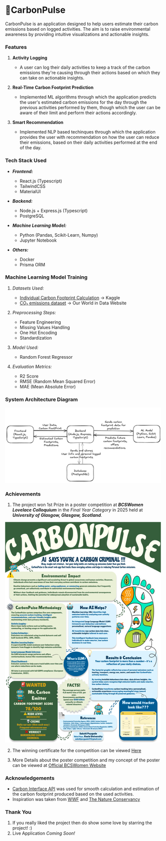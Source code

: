 # 🌱CarbonPulse

CarbonPulse is an application designed to help users estimate their carbon emissions based on logged activities. The aim is to raise environmental awareness by providing intuitive visualizations and actionable insights.

### Features

1. **Activity Logging**

   - A user can log their daily activities to keep a track of the carbon emissions they're causing through their actions based on which they can take on actionable insights.

2. **Real-Time Carbon Footprint Prediction**

   - Implemented ML algorithms through which the application predicts the user's estimated carbon emissions for the day through the previous activities performed by them, though which the user can be aware of their limit and perform their actions accordingly.

3. **Smart Recommendation**

   - Implemented NLP based techinques through which the application provides the user with recommendation on how the user can reduce their emissions, based on their daily activities performed at the end of the day.

### Tech Stack Used

- **_Frontend:_**

  - React.js (Typescript)
  - TailwindCSS
  - MaterialUI

- **_Backend:_**

  - Node.js + Express.js (Typescript)
  - PostgreSQL

- **_Machine Learning Model:_**

  - Python (Pandas, Scikit-Learn, Numpy)
  - Jupyter Notebook

- **_Others:_**

  - Docker
  - Prisma ORM

### Machine Learning Model Training

1. _Datasets Used:_

   - [Individual Carbon Footprint Calculation](https://www.kaggle.com/datasets/dumanmesut/individual-carbon-footprint-calculation) -> Kaggle
   - [CO₂ emissions dataset](https://ourworldindata.org/co2-dataset-sources) -> Our World in Data Website

2. _Preprocessing Steps:_

   - Feature Engineering
   - Missing Values Handling
   - One Hot Encoding
   - Standardization

3. _Model Used:_

   - Random Forest Regressor

4. _Evaluation Metrics:_
   - R2 Score
   - RMSE (Random Mean Squared Error)
   - MAE (Mean Absolute Error)

### System Architecture Diagram

![CarbonPulse System Architecture](docs/Project_Structure.png)

### Achievements

1. The project won 1st Prize in a poster competition at **_BCSWomen Lovelace Colloquium_** in the _Final Year Category_ in 2025 held at **_University of Glasgow, Glasgow, Scotland_**.

![CarbonPulse Project Poster](docs/Competition_Poster.png)

2. The winning certificate for the competition can be viewed [Here](https://drive.google.com/file/d/128gMTLFLbcnBjW8-5EXdnHoibuGuRq2w/view?usp=sharing)

3. More Details about the poster competition and my concept of the poster can be viewed at [Official BCSWomen Website](https://bcswomenlovelace.bcs.org/?page_id=617)

### Acknowledgements

- [Carbon Interface API](https://docs.carboninterface.com/#/?id=introduction) was used for smooth calculation and estimation of the carbon footprint produced based on the used activities.
- Inspiration was taken from [WWF](https://support.wwf.org.uk/adoptions) and [The Nature Conservancy](https://www.nature.org/en-us/get-involved/how-to-help/carbon-footprint-calculator/?utm_source=chatgpt.com)

### Thank You

1. If you really liked the project then do show some love by starring the project! :)
2. Live Application _Coming Soon!_
